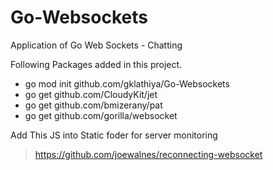 # Go-Websockets
Application of Go Web Sockets - Chatting

Following Packages added in this project.

- go mod init github.com/gklathiya/Go-Websockets
- go get github.com/CloudyKit/jet
- go get github.com/bmizerany/pat
- go get github.com/gorilla/websocket



Add This JS into Static foder for server monitoring

> https://github.com/joewalnes/reconnecting-websocket